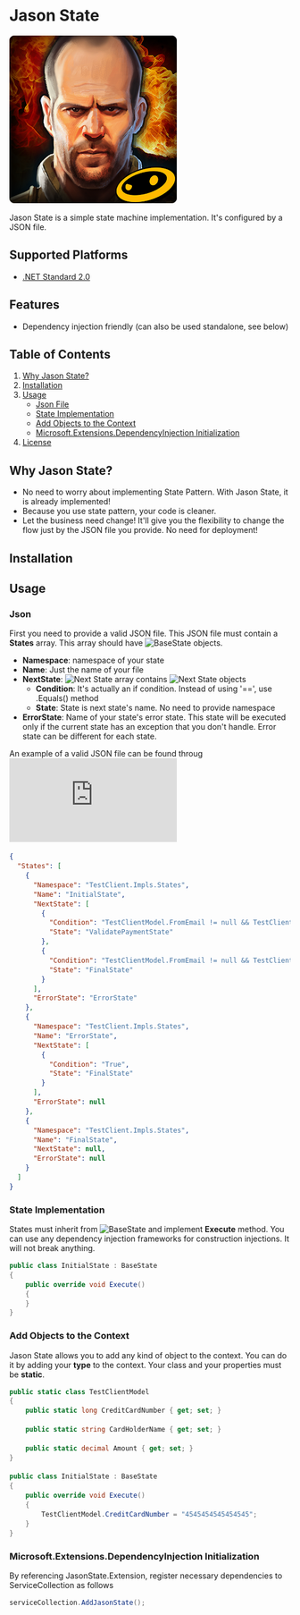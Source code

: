 # Jason State

![Jason Statham](https://raw.githubusercontent.com/akselarzuman/state-machine/dev/misc/logo.jpg)

Jason State is a simple state machine implementation. It's configured by a JSON file.

## Supported Platforms

* [.NET Standard 2.0](https://docs.microsoft.com/en-us/dotnet/standard/net-standard)

## Features

* Dependency injection friendly (can also be used standalone, see below)

## Table of Contents

1. [Why Jason State?](https://github.com/akselarzuman/state-machine#why-jason-state)
2. [Installation](https://github.com/akselarzuman/state-machine#installation)
3. [Usage](https://github.com/akselarzuman/state-machine#usage)
    - [Json File](https://github.com/akselarzuman/state-machine#json)
    - [State Implementation](https://github.com/akselarzuman/state-machine#state-implementation)
    - [Add Objects to the Context](https://github.com/akselarzuman/state-machine#add-objects-to-the-context)
    - [Microsoft.Extensions.DependencyInjection Initialization](https://github.com/akselarzuman/state-machine#microsoftextensionsdependencyinjection-initialization)
4. [License](https://github.com/akselarzuman/state-machine#license)

## Why Jason State?

- No need to worry about implementing State Pattern. With Jason State, it is already implemented!
- Because you use state pattern, your code is cleaner.
- Let the business need change! It'll give you the flexibility to change the flow just by the JSON file you provide. No need for deployment!

## Installation

## Usage
### Json
First you need to provide a valid JSON file.
This JSON file must contain a **States** array. This array should have ![BaseState](https://github.com/akselarzuman/state-machine/blob/master/src/JasonState/Models/BaseState.cs) objects.
* **Namespace**: namespace of your state
* **Name**: Just the name of your file
* **NextState**: ![Next State](https://github.com/akselarzuman/state-machine/blob/master/src/JasonState/Models/NextState.cs) array contains ![Next State](https://github.com/akselarzuman/state-machine/blob/master/src/JasonState/Models/NextState.cs) objects
  * __Condition__: It's actually an if condition. Instead of using '==', use .Equals() method
  * __State__: State is next state's name. No need to provide namespace
* **ErrorState**: Name of your state's error state. This state will be executed only if the current state has an exception that you don't handle. Error state can be different for each state.

An example of a valid JSON file can be found throug ![here](https://github.com/akselarzuman/state-machine/blob/master/src/TestClient/Files/StateMachine.json)

```json
{
  "States": [
    {
      "Namespace": "TestClient.Impls.States",
      "Name": "InitialState",
      "NextState": [
        {
          "Condition": "TestClientModel.FromEmail != null && TestClientModel.FromEmail.Equals(\"aksel@test.com\")",
          "State": "ValidatePaymentState"
        },
        {
          "Condition": "TestClientModel.FromEmail != null && TestClientModel.FromEmail.Equals(\"test@test.com\")",
          "State": "FinalState"
        }
      ],
      "ErrorState": "ErrorState"
    },
    {
      "Namespace": "TestClient.Impls.States",
      "Name": "ErrorState",
      "NextState": [
        {
          "Condition": "True",
          "State": "FinalState"
        }
      ],
      "ErrorState": null
    },
    {
      "Namespace": "TestClient.Impls.States",
      "Name": "FinalState",
      "NextState": null,
      "ErrorState": null
    }
  ]
}
```

### State Implementation

States must inherit from ![BaseState](https://github.com/akselarzuman/state-machine/blob/master/src/JasonState/Models/BaseState.cs) and implement **Execute** method. You can use any dependency injection frameworks for construction injections. It will not break anything.

```csharp
public class InitialState : BaseState
{
    public override void Execute()
    {
    }
}
```

### Add Objects to the Context

Jason State allows you to add any kind of object to the context. You can do it by adding your **type** to the context. Your class and your properties must be **static**.

```csharp
public static class TestClientModel
{
    public static long CreditCardNumber { get; set; }

    public static string CardHolderName { get; set; }

    public static decimal Amount { get; set; }
}

public class InitialState : BaseState
{
    public override void Execute()
    {
        TestClientModel.CreditCardNumber = "4545454545454545";
    }
}
```

### Microsoft.Extensions.DependencyInjection Initialization

By referencing JasonState.Extension, register necessary dependencies to ServiceCollection as follows
```csharp
serviceCollection.AddJasonState();
```
